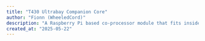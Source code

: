 ```yaml
---
title: "T430 Ultrabay Companion Core"
author: "Fionn (WheeledCord)"
description: "A Raspberry Pi based co-processor module that fits inside the ThinkPad T430 (And hopefully similar models) Ultrabay."
created_at: "2025-05-22"
---
```

